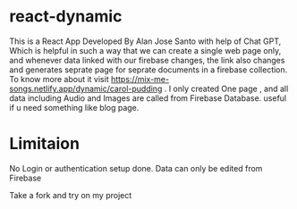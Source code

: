 # react-dynamic
This is a React App Developed By Alan Jose Santo with help of Chat GPT, Which is helpful in such a way that we can create a single web page only, and whenever data linked with our firebase changes,  the link also changes and generates seprate page for seprate documents in a firebase collection.
To know more about it visit https://mix-me-songs.netlify.app/dynamic/carol-pudding .
I only created One page , and all data including Audio and Images are called from Firebase Database.
useful if u need something like blog page.
# Limitaion
No Login or authentication setup done.
Data can only be edited from Firebase

Take a fork and try on my project
